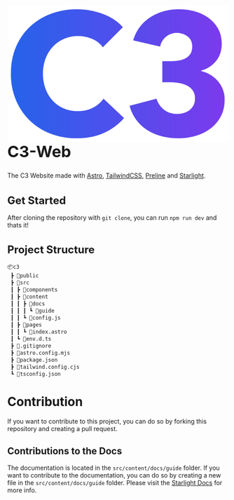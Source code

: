 <img align="right" src="public/logo.svg" alt="Essence logo">

<h1 style="font-size: 36px">C3-Web</h1>

The C3 Website made with [Astro](https://astro.build/), [TailwindCSS](https://tailwindcss.com/), [Preline](https://preline.co/) and [Starlight](https://starlight.astro.build/).

<h1 style="font-size: 24px;">Get Started</h1>

After cloning the repository with `git clone`, you can run `npm run dev` and thats it!

<h1 style="display: flex; align-items: center; font-size: 24px;">Project Structure</h1>
  
```
📦c3
 ┣ 📂public
 ┣ 📂src
 ┃ ┣ 📂components
 ┃ ┣ 📂content
 ┃ ┃ ┣ 📂docs
 ┃ ┃ ┃ ┗ 📂guide
 ┃ ┃ ┗ 📜config.js
 ┃ ┣ 📂pages
 ┃ ┃ ┗ 📜index.astro
 ┃ ┗ 📜env.d.ts
 ┣ 📜.gitignore
 ┣ 📜astro.config.mjs
 ┣ 📜package.json
 ┣ 📜tailwind.config.cjs
 ┗ 📜tsconfig.json
```

# Contribution

If you want to contribute to this project, you can do so by forking this repository and creating a pull request.

## Contributions to the Docs

The documentation is located in the `src/content/docs/guide` folder. If you want to contribute to the documentation, you can do so by creating a new file in the `src/content/docs/guide` folder. Please visit the [Starlight Docs](https://starlight.astro.build/) for more info.